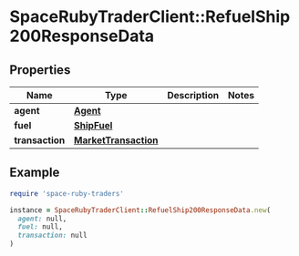 # SpaceRubyTraderClient::RefuelShip200ResponseData

## Properties

| Name | Type | Description | Notes |
| ---- | ---- | ----------- | ----- |
| **agent** | [**Agent**](Agent.md) |  |  |
| **fuel** | [**ShipFuel**](ShipFuel.md) |  |  |
| **transaction** | [**MarketTransaction**](MarketTransaction.md) |  |  |

## Example

```ruby
require 'space-ruby-traders'

instance = SpaceRubyTraderClient::RefuelShip200ResponseData.new(
  agent: null,
  fuel: null,
  transaction: null
)
```

